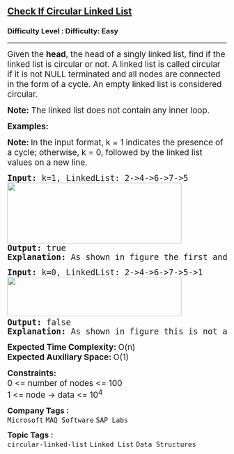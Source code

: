 <h2><a href="https://www.geeksforgeeks.org/problems/circular-linked-list/1?itm_source=geeksforgeeks&itm_medium=article&itm_campaign=practice_card">Check If Circular Linked List</a></h2><h3>Difficulty Level : Difficulty: Easy</h3><hr><div class="problems_problem_content__Xm_eO"><p><span style="font-size: 14pt;">Given the <strong>head</strong>, the head of a singly linked list, find if the linked list is circular or not. A linked list is called circular if it is not NULL terminated and all nodes are connected in the form of a cycle. An empty linked list is considered circular.</span></p>
<p><span style="font-size: 14pt;"><strong>Note:</strong> The linked list does not contain any inner loop.</span></p>
<p><span style="font-size: 14pt;"><strong>Examples:</strong></span></p>
<p><span style="font-size: 14pt;"><strong>Note: </strong>In the input format, k = 1 indicates the presence of a cycle; otherwise, k = 0, followed by the linked list values on a new line.</span></p>
<pre><span style="font-size: 14pt;"><strong>Input: </strong>k=1,<strong> </strong>LinkedList: 2-&gt;4-&gt;6-&gt;7-&gt;5<br><img src="https://media.geeksforgeeks.org/img-practice/prod/addEditProblem/700172/Web/Other/blobid2_1720504073.png" width="400" height="140"><br><strong>Output: </strong>true<br><strong>Explanation: </strong>As shown in figure the first and last node is connected, i.e. 5 --&gt; 2<br></span></pre>
<pre><span style="font-size: 14pt;"><strong>Input: </strong>k=0, LinkedList: 2-&gt;4-&gt;6-&gt;7-&gt;5-&gt;1<br></span><span style="font-size: 14pt;"><img src="https://media.geeksforgeeks.org/img-practice/prod/addEditProblem/700172/Web/Other/blobid3_1720504109.png" width="400" height="90"> <br><strong>Output: </strong>false<br><strong>Explanation: </strong>As shown in figure this is not a circular linked list.</span></pre>
<p><span style="font-size: 14pt;"><strong>Expected Time Complexity:&nbsp;</strong>O(n)<br><strong>Expected Auxiliary Space:&nbsp;</strong>O(1)</span></p>
<p><span style="font-size: 14pt;"><strong>Constraints:</strong><br>0 &lt;= number of nodes &lt;= 100<br>1 &lt;= node -&gt; data &lt;= 10<sup>4</sup><br></span></p></div><p><span style=font-size:18px><strong>Company Tags : </strong><br><code>Microsoft</code>&nbsp;<code>MAQ Software</code>&nbsp;<code>SAP Labs</code>&nbsp;<br><p><span style=font-size:18px><strong>Topic Tags : </strong><br><code>circular-linked-list</code>&nbsp;<code>Linked List</code>&nbsp;<code>Data Structures</code>&nbsp;